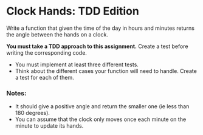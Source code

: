 # Clock Hands: TDD Edition

Write a function that given the time of the day in hours and minutes returns the angle between the hands on a clock.

**You must take a TDD approach to this assignment.** Create a test before writing the corresponding code.
* You must implement at least three different tests.
* Think about the different cases your function will need to handle. Create a test for each of them.

### Notes:
* It should give a positive angle and return the smaller one (ie less than 180 degrees).
* You can assume that the clock only moves once each minute on the minute to update its hands.
